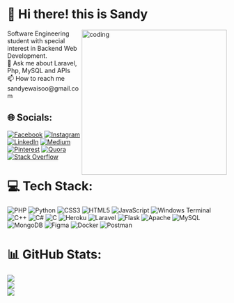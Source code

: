 # 🌼 Hi there! this is Sandy
<img align="right" alt="coding" width="333" src="https://res.cloudinary.com/practicaldev/image/fetch/s--2bZIjPGC--/c_limit%2Cf_auto%2Cfl_progressive%2Cq_66%2Cw_880/https://dev-to-uploads.s3.amazonaws.com/i/d4tvukbt5mra37cvwklk.gif">
Software Engineering student with special interest in Backend Web Development.<br>💬 Ask me about Laravel, Php, MySQL and APIs<br>📫 How to reach me sandyewaisoo@gmail.com<br>


## 🌐 Socials:
[![Facebook](https://img.shields.io/badge/Facebook-%231877F2.svg?logo=Facebook&logoColor=white)](https://facebook.com/https://fb.com/sandy.oo.1692) [![Instagram](https://img.shields.io/badge/Instagram-%23E4405F.svg?logo=Instagram&logoColor=white)](https://instagram.com/https://www.instagram.com/sandy.oo69/) [![LinkedIn](https://img.shields.io/badge/LinkedIn-%230077B5.svg?logo=linkedin&logoColor=white)](https://linkedin.com/in/https://linkedin.com/in/sandy-ewais) [![Medium](https://img.shields.io/badge/Medium-12100E?logo=medium&logoColor=white)](https://medium.com/@https://medium.com/@sandyewaisoo) [![Pinterest](https://img.shields.io/badge/Pinterest-%23E60023.svg?logo=Pinterest&logoColor=white)](https://pinterest.com/https://www.pinterest.com/sandyewais/) [![Quora](https://img.shields.io/badge/Quora-%23B92B27.svg?logo=Quora&logoColor=white)](https://quora.com/profile/https://www.quora.com/profile/Sandy-Ewais) [![Stack Overflow](https://img.shields.io/badge/-Stackoverflow-FE7A16?logo=stack-overflow&logoColor=white)](https://stackoverflow.com/users/20036575) 

# 💻 Tech Stack:
![PHP](https://img.shields.io/badge/php-%23777BB4.svg?style=for-the-badge&logo=php&logoColor=white) ![Python](https://img.shields.io/badge/python-3670A0?style=for-the-badge&logo=python&logoColor=ffdd54) ![CSS3](https://img.shields.io/badge/css3-%231572B6.svg?style=for-the-badge&logo=css3&logoColor=white) ![HTML5](https://img.shields.io/badge/html5-%23E34F26.svg?style=for-the-badge&logo=html5&logoColor=white) ![JavaScript](https://img.shields.io/badge/javascript-%23323330.svg?style=for-the-badge&logo=javascript&logoColor=%23F7DF1E) ![Windows Terminal](https://img.shields.io/badge/Windows%20Terminal-%234D4D4D.svg?style=for-the-badge&logo=windows-terminal&logoColor=white) ![C++](https://img.shields.io/badge/c++-%2300599C.svg?style=for-the-badge&logo=c%2B%2B&logoColor=white) ![C#](https://img.shields.io/badge/c%23-%23239120.svg?style=for-the-badge&logo=csharp&logoColor=white) ![C](https://img.shields.io/badge/c-%2300599C.svg?style=for-the-badge&logo=c&logoColor=white) ![Heroku](https://img.shields.io/badge/heroku-%23430098.svg?style=for-the-badge&logo=heroku&logoColor=white) ![Laravel](https://img.shields.io/badge/laravel-%23FF2D20.svg?style=for-the-badge&logo=laravel&logoColor=white) ![Flask](https://img.shields.io/badge/flask-%23000.svg?style=for-the-badge&logo=flask&logoColor=white) ![Apache](https://img.shields.io/badge/apache-%23D42029.svg?style=for-the-badge&logo=apache&logoColor=white) ![MySQL](https://img.shields.io/badge/mysql-%2300000f.svg?style=for-the-badge&logo=mysql&logoColor=white) ![MongoDB](https://img.shields.io/badge/MongoDB-%234ea94b.svg?style=for-the-badge&logo=mongodb&logoColor=white) ![Figma](https://img.shields.io/badge/figma-%23F24E1E.svg?style=for-the-badge&logo=figma&logoColor=white) ![Docker](https://img.shields.io/badge/docker-%230db7ed.svg?style=for-the-badge&logo=docker&logoColor=white) ![Postman](https://img.shields.io/badge/Postman-FF6C37?style=for-the-badge&logo=postman&logoColor=white)
# 📊 GitHub Stats:
![](https://github-readme-stats.vercel.app/api?username=SandyEwais&theme=react&hide_border=false&include_all_commits=true&count_private=true)<br/>
![](https://github-readme-streak-stats.herokuapp.com/?user=SandyEwais&theme=react&hide_border=false)<br/>
![](https://github-readme-stats.vercel.app/api/top-langs/?username=SandyEwais&theme=react&hide_border=false&include_all_commits=true&count_private=true&layout=compact)
